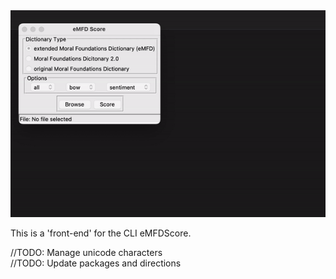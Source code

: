 <img alt="Demo of use" src="animation.gif">

This is a 'front-end' for the CLI eMFDScore.

//TODO: Manage unicode characters </br>
//TODO: Update packages and directions
